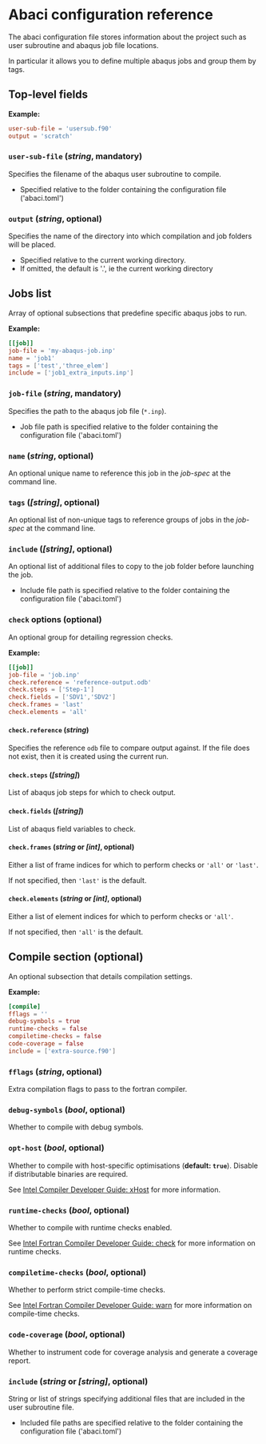 # Abaci configuration reference

The abaci configuration file stores information about the project such as user subroutine and abaqus job file locations.

In particular it allows you to define multiple abaqus jobs and group them by tags.

## Top-level fields

__Example:__

```toml
user-sub-file = 'usersub.f90'
output = 'scratch'
```
### `user-sub-file` (*string*, mandatory)

Specifies the filename of the abaqus user subroutine to compile.

- Specified relative to the folder containing the configuration file ('abaci.toml')

### `output` (*string*, optional)

Specifies the name of the directory into which compilation and job folders will be placed.

- Specified relative to the current working directory.
- If omitted, the default is '.', ie the current working directory


## Jobs list

Array of optional subsections that predefine specific abaqus jobs to run.

__Example:__

```toml
[[job]]
job-file = 'my-abaqus-job.inp'
name = 'job1'
tags = ['test','three_elem']
include = ['job1_extra_inputs.inp']
```

### `job-file` (*string*, mandatory)

Specifies the path to the abaqus job file (`*.inp`).

- Job file path is specified relative to the folder containing the configuration file ('abaci.toml')

### `name` (*string*, optional)

An optional unique name to reference this job in the *job-spec* at the command line.

### `tags` (*[string]*, optional)

An optional list of non-unique tags to reference groups of jobs in the *job-spec* at the command line.

### `include` (*[string]*, optional)

An optional list of additional files to copy to the job folder before launching the job.

- Include file path is specified relative to the folder containing the configuration file ('abaci.toml')

### `check` options (optional)

An optional group for detailing regression checks.

__Example:__

```toml
[[job]]
job-file = 'job.inp'
check.reference = 'reference-output.odb'
check.steps = ['Step-1']
check.fields = ['SDV1','SDV2']
check.frames = 'last'
check.elements = 'all'
```

#### `check.reference` (*string*)

Specifies the reference `odb` file to compare output against.
If the file does not exist, then it is created using the current run.

#### `check.steps` (*[string]*)

List of abaqus job steps for which to check output.

#### `check.fields` (*[string]*)

List of abaqus field variables to check.

#### `check.frames` (*string* or *[int]*, optional)

Either a list of frame indices for which to perform checks or `'all'` or `'last'`.

If not specified, then `'last'` is the default.

#### `check.elements` (*string* or *[int]*, optional)

Either a list of element indices for which to perform checks or `'all'`.

If not specified, then `'all'` is the default.


## Compile section (optional)

An optional subsection that details compilation settings.

__Example:__

```toml
[compile]
fflags = ''
debug-symbols = true
runtime-checks = false
compiletime-checks = false
code-coverage = false
include = ['extra-source.f90']
```

### `fflags` (*string*, optional)

Extra compilation flags to pass to the fortran compiler.

### `debug-symbols` (*bool*, optional)

Whether to compile with debug symbols.

### `opt-host` (*bool*, optional)

Whether to compile with host-specific optimisations (**default: `true`**). Disable if distributable binaries are required.

See [Intel Compiler Developer Guide: xHost](https://www.intel.com/content/www/us/en/develop/documentation/cpp-compiler-developer-guide-and-reference/top/compiler-reference/compiler-options/compiler-option-details/code-generation-options/xhost-qxhost.html) for more information.

### `runtime-checks` (*bool*, optional)

Whether to compile with runtime checks enabled.

See [Intel Fortran Compiler Developer Guide: check](https://www.intel.com/content/www/us/en/develop/documentation/fortran-compiler-oneapi-dev-guide-and-reference/top/compiler-reference/compiler-options/compiler-option-details/language-options/check.html) for more information on runtime checks.


### `compiletime-checks` (*bool*, optional)

Whether to perform strict compile-time checks.

See [Intel Fortran Compiler Developer Guide: warn](https://www.intel.com/content/www/us/en/develop/documentation/fortran-compiler-oneapi-dev-guide-and-reference/top/compiler-reference/compiler-options/compiler-option-details/compiler-diagnostic-options/warn.html#warn) for more information on compile-time checks.

### `code-coverage` (*bool*, optional)

Whether to instrument code for coverage analysis and generate a coverage report.

### `include` (*string* or *[string]*, optional)

String or list of strings specifying additional files that are included in the user subroutine file.

- Included file paths are specified relative to the folder containing the configuration file ('abaci.toml')


